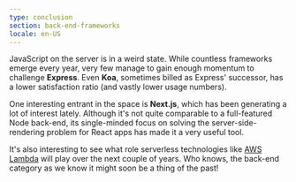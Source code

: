 ```yaml
---
type: conclusion
section: back-end-frameworks
locale: en-US
---
```

 JavaScript on the server is in a weird state. While countless frameworks emerge every year, very few manage to gain enough momentum to challenge **Express**. Even **Koa**, sometimes billed as Express' successor, has a lower satisfaction ratio (and vastly lower usage numbers).

One interesting entrant in the space is **Next.js**, which has been generating a lot of interest lately. Although it's not quite comparable to a full-featured Node back-end, its single-minded focus on solving the server-side-rendering problem for React apps has made it a very useful tool. 

It's also interesting to see what role serverless technologies like [AWS Lambda](https://aws.amazon.com/lambda/) will play over the next couple of years. Who knows, the back-end category as we know it might soon be a thing of the past!